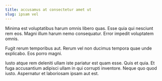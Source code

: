 ```yaml
---
title: accusamus at consectetur amet ut
slug: ipsam vel
---
```


Minima est voluptatibus harum omnis libero quas. Esse quia qui nesciunt rem eos. Magni illum harum nemo consequatur. Error impedit voluptatem omnis.

Fugit rerum temporibus aut. Rerum vel non ducimus tempora quae unde explicabo. Eos porro magni.

Iusto atque rem deleniti ullam iste pariatur est quam esse. Quis et quia. Et fuga accusantium adipisci ullam in qui corrupti inventore. Neque quo quod iusto. Aspernatur et laboriosam ipsam aut est.
